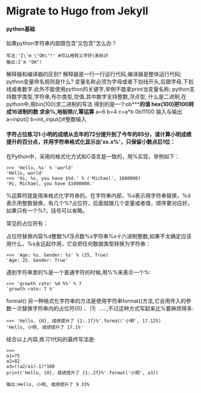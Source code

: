 # Migrate to Hugo from Jekyll

#### python基础

如果python字符串内部既包含'又包含"怎么办？
```
写法:'I\'m \"OK\"!' #可以用转义字符\来标识
输出:I'm "OK"! 
```


解释器和编译器的区别?
解释器是一行一行运行代码,编译器是整体运行代码;
python变量命名规则是什么?
变量名称必须为字母或者下划线开头,后跟字母,下划线或者数字.此外不能使用python的关键字,举例不能拿print当变量名称;
python支持数字类型,字符串,布尔类型,空值,其中数字支持整数,浮点型,
什么是二进制,在python中,用bin(100)求二进制的写法
得到的是一个ob*****的值 hex(100)把100转成16进制的数
求余%,地板除//,幂运算**
a=6
b=4
c=a*b
0b11100
输入与输出
a=input()
b=int_input()#整数输入

#### 字符占位练习1:小明的成绩从去年的72分提升到了今年的85分，请计算小明成绩提升的百分点，并用字符串格式化显示出'xx.x%'，只保留小数点后1位：

在Python中，采用的格式化方式和C语言是一致的，用%实现，举例如下：

```
>>> 'Hello, %s' % 'world'
'Hello, world'
>>> 'Hi, %s, you have $%d.' % ('Michael', 1000000)
'Hi, Michael, you have $1000000.' 
```
%运算符就是用来格式化字符串的。在字符串内部，%s表示用字符串替换，%d表示用整数替换，有几个%?占位符，后面就跟几个变量或者值，顺序要对应好。如果只有一个%?，括号可以省略。

常见的占位符有：

占位符替换内容%d整数%f浮点数%s字符串%x十六进制整数,如果不太确定应该用什么，%s永远起作用，它会把任何数据类型转换为字符串：
```
>>> 'Age: %s. Gender: %s' % (25, True)
'Age: 25. Gender: True' 
```
遇到字符串里的%是一个普通字符的时候,用%%来表示一个%:
```
>>> 'growth rate: %d %%' % 7
'growth rate: 7 %' 
```
format()
另一种格式化字符串的方法是使用字符串format()方法,它会用传入的参数一次替换字符串内的占位符{0} 、｛1｝.....,不过这种方式写起来比%要麻烦得多:
```
>>> 'Hello, {0}, 成绩提升了 {1:.1f}%'.format('小明', 17.125)
'Hello, 小明, 成绩提升了 17.1%' 
```
结合以上内容,练习1代码的最终写法是:

```
>>>
a1=75
a2=82
a3=((a2/a1)-1)*100
print('Hello, {0}, 成绩提升了 {1:.2f}%'.format('小明', a3))

输出:Hello, 小明, 成绩提升了 9.33%
```

